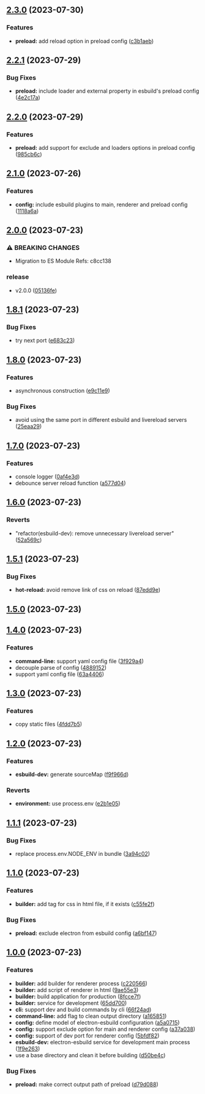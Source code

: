 ## [2.3.0](https://github.com/eduardoleolim/electron-esbuild/compare/2.2.1...2.3.0) (2023-07-30)


### Features

* **preload:** add reload option in preload config ([c3b1aeb](https://github.com/eduardoleolim/electron-esbuild/commit/c3b1aebfb1131a3d8c693579bb7c87c2bd4409fa))

## [2.2.1](https://github.com/eduardoleolim/electron-esbuild/compare/2.2.0...2.2.1) (2023-07-29)


### Bug Fixes

* **preload:** include loader and external property in esbuild's preload config ([4e2c17a](https://github.com/eduardoleolim/electron-esbuild/commit/4e2c17a4cbd17f5a8e472dd61bba360abfb76c68))

## [2.2.0](https://github.com/eduardoleolim/electron-esbuild/compare/2.1.0...2.2.0) (2023-07-29)


### Features

* **preload:** add support for exclude and loaders options in preload config ([985cb6c](https://github.com/eduardoleolim/electron-esbuild/commit/985cb6ca800df291d8829ba98ff0120899ed3465))

## [2.1.0](https://github.com/eduardoleolim/electron-esbuild/compare/2.0.0...2.1.0) (2023-07-26)


### Features

* **config:** include esbuild plugins to main, renderer and preload config ([1118a6a](https://github.com/eduardoleolim/electron-esbuild/commit/1118a6a44c8dc93712790ee97295ecfc0146a776))

## [2.0.0](https://github.com/eduardoleolim/electron-esbuild/compare/1.8.1...2.0.0) (2023-07-23)


### ⚠ BREAKING CHANGES

* Migration to ES Module
Refs: c8cc138

### release

* v2.0.0 ([05136fe](https://github.com/eduardoleolim/electron-esbuild/commit/05136fe1d2952c43a047fbcfd00ed4b5e168029f))

## [1.8.1](https://github.com/eduardoleolim/electron-esbuild/compare/1.8.0...1.8.1) (2023-07-23)


### Bug Fixes

* try next port ([e683c23](https://github.com/eduardoleolim/electron-esbuild/commit/e683c23368315f33f09c6dffb58f02e068cd53a3))

## [1.8.0](https://github.com/eduardoleolim/electron-esbuild/compare/1.7.0...1.8.0) (2023-07-23)


### Features

* asynchronous construction ([e9c11e9](https://github.com/eduardoleolim/electron-esbuild/commit/e9c11e954e56ad1f7e0f84176a9d9b0693f44e6b))


### Bug Fixes

* avoid using the same port in different esbuild and livereload servers ([25eaa29](https://github.com/eduardoleolim/electron-esbuild/commit/25eaa299e5e8f4bafea7e94eaccefa0c7f61cb95))

## [1.7.0](https://github.com/eduardoleolim/electron-esbuild/compare/1.6.0...1.7.0) (2023-07-23)


### Features

* console logger ([0af4e3d](https://github.com/eduardoleolim/electron-esbuild/commit/0af4e3da580d91506fb1cb1bb12a826964ebd8bb))
* debounce server reload function ([a577d04](https://github.com/eduardoleolim/electron-esbuild/commit/a577d042e7b5c385735eff08439154a24bce37ab))

## [1.6.0](https://github.com/eduardoleolim/electron-esbuild/compare/1.5.1...1.6.0) (2023-07-23)


### Reverts

* "refactor(esbuild-dev): remove unnecessary livereload server" ([52a569c](https://github.com/eduardoleolim/electron-esbuild/commit/52a569ca6a08fcb5a6defd07ecd3c4672686c5a2))

## [1.5.1](https://github.com/eduardoleolim/electron-esbuild/compare/1.5.0...1.5.1) (2023-07-23)


### Bug Fixes

* **hot-reload:** avoid remove link of css on reload ([87edd9e](https://github.com/eduardoleolim/electron-esbuild/commit/87edd9e6746ea0df4e7224e38d229ef3fded3149))

## [1.5.0](https://github.com/eduardoleolim/electron-esbuild/compare/1.4.0...1.5.0) (2023-07-23)

## [1.4.0](https://github.com/eduardoleolim/electron-esbuild/compare/1.3.0...1.4.0) (2023-07-23)


### Features

* **command-line:** support yaml config file ([3f929a4](https://github.com/eduardoleolim/electron-esbuild/commit/3f929a4484e1dbc547c5ce15411d99e14798cb7a))
* decouple parse of config ([4889152](https://github.com/eduardoleolim/electron-esbuild/commit/4889152ccccd49c2079f2f8b090ce3805d8b7896))
* support yaml config file ([63a4406](https://github.com/eduardoleolim/electron-esbuild/commit/63a4406bd48afc6eed649c09b37ddf2f583d3f4d))

## [1.3.0](https://github.com/eduardoleolim/electron-esbuild/compare/1.2.0...1.3.0) (2023-07-23)


### Features

* copy static files ([4fdd7b5](https://github.com/eduardoleolim/electron-esbuild/commit/4fdd7b5bc611c7cb9a8c007164abb1bc2e5dbdc5))

## [1.2.0](https://github.com/eduardoleolim/electron-esbuild/compare/1.1.1...1.2.0) (2023-07-23)


### Features

* **esbuild-dev:** generate sourceMap ([f9f966d](https://github.com/eduardoleolim/electron-esbuild/commit/f9f966d4bb34aa8efbe0dadf9b754ff80e29d559))


### Reverts

* **environment:** use process.env ([e2b1e05](https://github.com/eduardoleolim/electron-esbuild/commit/e2b1e05202b8b72b67124261bf4ef746d5124922))

## [1.1.1](https://github.com/eduardoleolim/electron-esbuild/compare/1.1.0...1.1.1) (2023-07-23)


### Bug Fixes

* replace process.env.NODE_ENV in bundle ([3a94c02](https://github.com/eduardoleolim/electron-esbuild/commit/3a94c0232b1b770d06ad9227bd6ce16aacfcdc20))

## [1.1.0](https://github.com/eduardoleolim/electron-esbuild/compare/1.0.0...1.1.0) (2023-07-23)


### Features

* **builder:** add tag for css in html file, if it exists ([c55fe2f](https://github.com/eduardoleolim/electron-esbuild/commit/c55fe2fc6720ddecaaa66fa584af02df6d0ef910))


### Bug Fixes

* **preload:** exclude electron from esbuild config ([a6bf147](https://github.com/eduardoleolim/electron-esbuild/commit/a6bf147c88b0eedb7270b3e14eeb2d53c71bae76))

## [1.0.0](https://github.com/eduardoleolim/electron-esbuild/compare/a5a0715e95160eb82b1beddd10d677fc0e7fb4c3...1.0.0) (2023-07-23)


### Features

* **builder:** add builder for renderer process ([c220566](https://github.com/eduardoleolim/electron-esbuild/commit/c220566e2c246b1a118ab93cc82eec4db7e0ae9e))
* **builder:** add script of renderer in html ([9ae55e3](https://github.com/eduardoleolim/electron-esbuild/commit/9ae55e36d938588b6f7c9c1a29e772c213299d18))
* **builder:** build application for production ([8fcce7f](https://github.com/eduardoleolim/electron-esbuild/commit/8fcce7f874ad2ff588236d226d1bbbb80aa11346))
* **builder:** service for development ([65dd700](https://github.com/eduardoleolim/electron-esbuild/commit/65dd700c28addda52171f14a516bab28bf7e3626))
* **cli:** support dev and build commands by cli ([66f24ad](https://github.com/eduardoleolim/electron-esbuild/commit/66f24adf96d93d353f82a93850d8259f72250941))
* **command-line:** add flag to clean output directory ([a165851](https://github.com/eduardoleolim/electron-esbuild/commit/a1658511597dae98bcd6b3653fb9c92a10a14451))
* **config:** define model of electron-esbuild configuration ([a5a0715](https://github.com/eduardoleolim/electron-esbuild/commit/a5a0715e95160eb82b1beddd10d677fc0e7fb4c3))
* **config:** support exclude option for main and renderer config ([a37a038](https://github.com/eduardoleolim/electron-esbuild/commit/a37a0381f1b42215f75d0bf4f85ae25b54f065b7))
* **config:** support of dev port for renderer config ([5bfdf82](https://github.com/eduardoleolim/electron-esbuild/commit/5bfdf82c33e5651e2459438f13b7cafd1e9cab14))
* **esbuild-dev:** electron-esbuild service for development main process ([1f9e263](https://github.com/eduardoleolim/electron-esbuild/commit/1f9e263d2ff143850f5169fc3420233e2e5c321e))
* use a base directory and clean it before building ([d50be4c](https://github.com/eduardoleolim/electron-esbuild/commit/d50be4c36b330c5be08a65fdebce2e8d31fa8605))


### Bug Fixes

* **preload:** make correct output path of preload ([d79d088](https://github.com/eduardoleolim/electron-esbuild/commit/d79d0889df33cdf76ac5ced65628ae6697d22dac))

